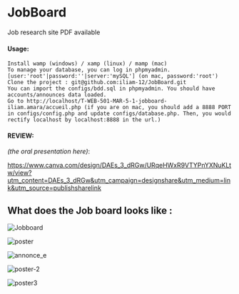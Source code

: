 # JobBoard
Job research site
PDF available

#### Usage:
    Install wamp (windows) / xamp (linux) / mamp (mac)
    To manage your database, you can log in phpmyadmin. [user:'root'|password:''|server:'mySQL'] (on mac, password:'root')
    Clone the project : git@github.com:iliam-12/JobBoard.git
    You can import the configs/bdd.sql in phpmyadmin. You should have accounts/announces data loaded.
    Go to http://localhost/T-WEB-501-MAR-5-1-jobboard-iliam.amara/accueil.php (if you are on mac, you should add a 8888 PORT in configs/config.php and update configs/database.php. Then, you would rectify localhost by localhost:8888 in the url.)

#### REVIEW:

_(the oral presentation here)_:

https://www.canva.com/design/DAEs_3_dRGw/URqeHWxR9VTYPnYXNuKLtw/view?utm_content=DAEs_3_dRGw&utm_campaign=designshare&utm_medium=link&utm_source=publishsharelink

## What does the Job board looks like :

![Jobboard](https://user-images.githubusercontent.com/65111947/137799827-0792cb72-cf28-4b49-bcbd-f5a41cca775f.PNG)

![poster](https://user-images.githubusercontent.com/65111947/137804344-f6a67240-23b4-4ce5-9152-cd9b0bce4da7.PNG)

![annonce_e](https://user-images.githubusercontent.com/65111947/137804356-eebb12cf-caaa-44bd-acfd-8de25f4a0068.PNG)

![poster-2](https://user-images.githubusercontent.com/65111947/137804386-d4b98474-174a-4905-8cf2-6966fc49b47d.PNG)

![poster3](https://user-images.githubusercontent.com/65111947/137804407-c684d239-3453-47a4-8c5a-fb9dd7bd8328.PNG)
